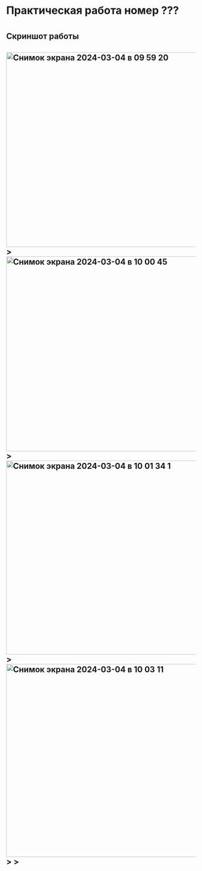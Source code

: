 <h1> Практическая работа номер ??? <H1>
<h2> Скриншот работы <h2>
<img <img width="517" alt="Снимок экрана 2024-03-04 в 09 59 20" src="https://github.com/Dasheeer/laba_chasiki/assets/140635378/30b854b9-0153-4574-a3dd-e2752177a270">
>
<img <img width="517" alt="Снимок экрана 2024-03-04 в 10 00 45" src="https://github.com/Dasheeer/laba_chasiki/assets/140635378/bb9f5ab1-fc1d-4a8c-aeca-645f21de879c">
>
<img <img width="515" alt="Снимок экрана 2024-03-04 в 10 01 34 1" src="https://github.com/Dasheeer/laba_chasiki/assets/140635378/1ec14231-9bdb-4a41-b761-673a409f9cf2">
>
<img <img width="512" alt="Снимок экрана 2024-03-04 в 10 03 11" src="https://github.com/Dasheeer/laba_chasiki/assets/140635378/bc64471c-0428-4228-94fc-e7714aebce00">
>
>
